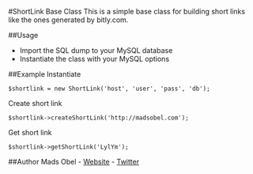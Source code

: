 #ShortLink Base Class
This is a simple base class for building short links like the ones generated by bitly.com.

##Usage
* Import the SQL dump to your MySQL database
* Instantiate the class with your MySQL options

##Example
Instantiate

`
$shortlink = new ShortLink('host', 'user', 'pass', 'db');
`

Create short link

`
$shortlink->createShortLink('http://madsobel.com');
`

Get short link

`
$shortlink->getShortLink('LylYm');
`

##Author
Mads Obel - [Website](http://madsobel.com) - [Twitter](https://twitter.com/madsobel) 